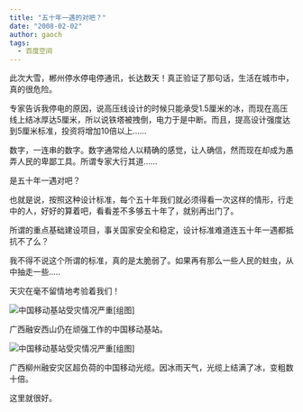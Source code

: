 ```yaml
---
title: "五十年一遇的对吧？"
date: "2008-02-02"
author: gaoch
tags:
  - 百度空间
---
```


此次大雪，郴州停水停电停通讯，长达数天！真正验证了那句话，生活在城市中，真的很危险。

专家告诉我停电的原因，说高压线设计的时候只能承受1.5厘米的冰，而现在高压线上结冰厚达5厘米，所以说铁塔被拽倒，电力于是中断。而且，提高设计强度达到5厘米标准，投资将增加10倍以上......

数字，一连串的数字。数字通常给人以精确的感觉，让人确信，然而现在却成为愚弄人民的卑鄙工具。所谓专家大行其道......

是五十年一遇对吧？

也就是说，按照这种设计标准，每个五十年我们就必须得看一次这样的情形，行走中的人，好好的算着吧，看看差不多够五十年了，就别再出门了。

所谓的重点基础建设项目，事关国家安全和稳定，设计标准难道连五十年一遇都抵抗不了么？

我不得不说这个所谓的标准，真的是太脆弱了。如果再有那么一些人民的蛀虫，从中抽走一些.....

天灾在毫不留情地考验着我们！

![中国移动基站受灾情况严重\[组图\]](http://img1.qq.com/news/pics/8644/8644790.jpg)

广西融安西山仍在顽强工作的中国移动基站。

![中国移动基站受灾情况严重\[组图\]](http://img1.qq.com/news/pics/8644/8644789.jpg)

广西柳州融安灾区超负荷的中国移动光缆。因冰雨天气，光缆上结满了冰，变粗数十倍。

这里就很好。

